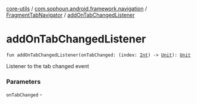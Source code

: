 [core-utils](../../index.md) / [com.sophoun.android.framework.navigation](../index.md) / [FragmentTabNavigator](index.md) / [addOnTabChangedListener](./add-on-tab-changed-listener.md)

# addOnTabChangedListener

`fun addOnTabChangedListener(onTabChanged: (index: `[`Int`](https://kotlinlang.org/api/latest/jvm/stdlib/kotlin/-int/index.html)`) -> `[`Unit`](https://kotlinlang.org/api/latest/jvm/stdlib/kotlin/-unit/index.html)`): `[`Unit`](https://kotlinlang.org/api/latest/jvm/stdlib/kotlin/-unit/index.html)

Listener to the tab changed event

### Parameters

`onTabChanged` - 